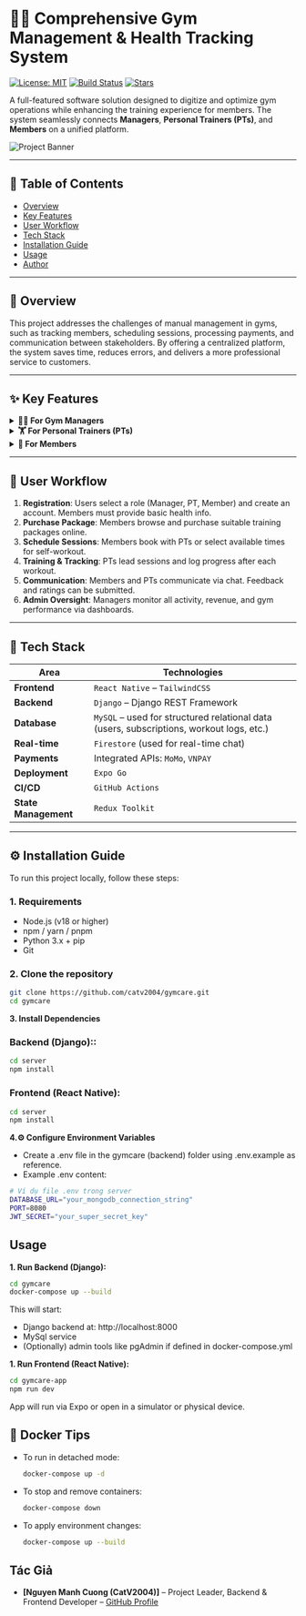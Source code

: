 # 🏋️‍♂️ Comprehensive Gym Management & Health Tracking System

[![License: MIT](https://img.shields.io/badge/License-MIT-yellow.svg)](https://opensource.org/licenses/MIT)
[![Build Status](https://img.shields.io/badge/build-passing-brightgreen)](https://github.com/catv2004/gymcare)
[![Stars](https://img.shields.io/github/stars/catv2004/gymcare)](https://github.com/catv2004/gymcare/stargazers)

A full-featured software solution designed to digitize and optimize gym operations while enhancing the training experience for members. The system seamlessly connects **Managers**, **Personal Trainers (PTs)**, and **Members** on a unified platform.

![Project Banner](https://images.unsplash.com/photo-1571902943202-507ec2618e8f?crop=entropy&cs=tinysrgb&fit=max&fm=jpg&ixid=MnwxfDB8MXxyYW5kb218MHx8Z3ltLGludGVyaW9yLHdlaWdodHN8fHx8fHwxNzIzNTQyMzYy&ixlib=rb-4.0.3&q=80&utm_campaign=api-credit&utm_medium=referral&utm_source=unsplash_source&w=1080)

---

## 📑 Table of Contents

- [Overview](#overview)
- [Key Features](#key-features)
- [User Workflow](#user-workflow)
- [Tech Stack](#tech-stack)
- [Installation Guide](#installation-guide)
- [Usage](#usage)
- [Author](#author)

---

## 📌 Overview

This project addresses the challenges of manual management in gyms, such as tracking members, scheduling sessions, processing payments, and communication between stakeholders. By offering a centralized platform, the system saves time, reduces errors, and delivers a more professional service to customers.

---

## ✨ Key Features

<details>
<summary><strong>👨‍💼 For Gym Managers</strong></summary>

- 📊 **Analytics & Reports**: Visual reports on revenue, new members, usage by hour/day/month.
- 📦 **Training Packages Management**: Create and manage training packages with pricing, benefits, and PT sessions.
- 👥 **User Account Management**: Manage and assign roles for Trainers and Members.
- 💬 **Support & Interaction**: Receive and respond to member support requests via live chat.

</details>

<details>
<summary><strong>🏋️ For Personal Trainers (PTs)</strong></summary>

- 🗓️ **Schedule Management**: View, approve, or suggest changes to member sessions.
- 📈 **Progress Tracking**: Record body metrics (weight, fat, muscle) and progress charts for easy visualization.
- 💬 **Real-Time Chat**: Interact with members anytime using Firebase Chat.

</details>

<details>
<summary><strong>🧘 For Members</strong></summary>

- 👤 **Health Profile**: Provide basic health info and set personal fitness goals.
- 📅 **Flexible Booking**: Book sessions with PTs or choose free workout slots.
- 💳 **Online Payment**: Pay for training packages via MoMo, VNPAY, or bank transfer and upload receipts.
- 🔔 **Notifications**: Auto-reminders for sessions and package expiration.
- ⭐ **Review & Feedback**: Rate PTs and gym services for continuous improvement.
- 📊 **Track Progress**: Visualize personal fitness progress over time.

</details>

---

## 🔄 User Workflow

1. **Registration**: Users select a role (Manager, PT, Member) and create an account. Members must provide basic health info.
2. **Purchase Package**: Members browse and purchase suitable training packages online.
3. **Schedule Sessions**: Members book with PTs or select available times for self-workout.
4. **Training & Tracking**: PTs lead sessions and log progress after each workout.
5. **Communication**: Members and PTs communicate via chat. Feedback and ratings can be submitted.
6. **Admin Oversight**: Managers monitor all activity, revenue, and gym performance via dashboards.

---

## 🧰 Tech Stack

| Area             | Technologies                                                                                  |
|------------------|-----------------------------------------------------------------------------------------------|
| **Frontend**      | `React Native` – `TailwindCSS`                                             |
| **Backend**       | `Django` – Django REST Framework                                                             |
| **Database**      | `MySQL` – used for structured relational data (users, subscriptions, workout logs, etc.)     |
| **Real-time**     | `Firestore` (used for real-time chat)                         |
| **Payments**      | Integrated APIs: `MoMo`, `VNPAY`                                                              |
| **Deployment**    | `Expo Go`              |
| **CI/CD**         | `GitHub Actions`                                                                             |
| **State Management** | `Redux Toolkit`                                                           |

---

## ⚙️ Installation Guide

To run this project locally, follow these steps:

### 1. Requirements

- Node.js (v18 or higher)
- npm / yarn / pnpm
- Python 3.x + pip
- Git

### 2. Clone the repository

```bash
git clone https://github.com/catv2004/gymcare.git
cd gymcare
```

**3. Install Dependencies**

### Backend (Django)::

```bash
cd server
npm install
```

### Frontend (React Native):

```bash
cd server
npm install
```

**4.⚙️ Configure Environment Variables**
* Create a .env file in the gymcare (backend) folder using .env.example as reference.
* Example .env content:

```bash
# Ví dụ file .env trong server
DATABASE_URL="your_mongodb_connection_string"
PORT=8080
JWT_SECRET="your_super_secret_key"
```

## Usage

**1. Run Backend (Django):**

```bash
cd gymcare
docker-compose up --build
```

This will start:
- Django backend at: http://localhost:8000
- MySql service
- (Optionally) admin tools like pgAdmin if defined in docker-compose.yml


**1. Run Frontend (React Native):**

```bash
cd gymcare-app
npm run dev 
```

App will run via Expo or open in a simulator or physical device.

## 🔧 Docker Tips
- To run in detached mode:
  ```bash
  docker-compose up -d
  ```
  
- To stop and remove containers:
  ```bash
  docker-compose down
  ```
  
- To apply environment changes:
  ```bash
  docker-compose up --build
  ```

## Tác Giả

- **[Nguyen Manh Cuong (CatV2004)]** – Project Leader, Backend & Frontend Developer – [GitHub Profile](https://github.com/catv2004)



